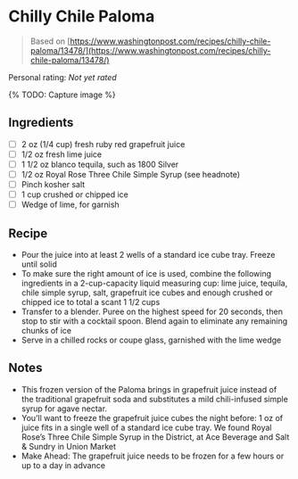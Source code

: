 # Chilly Chile Paloma

> Based on [https://www.washingtonpost.com/recipes/chilly-chile-paloma/13478/](https://www.washingtonpost.com/recipes/chilly-chile-paloma/13478/)

<!-- {cts} rating=0; (User can specify rating on scale of 1-5) -->

Personal rating: *Not yet rated*

<!-- {cte} -->

<!-- {cts} name_image=None; (User can specify image name) -->

{% TODO: Capture image %}

<!-- {cte} -->

## Ingredients

- [ ] 2 oz (1/4 cup) fresh ruby red grapefruit juice
- [ ] 1/2 oz fresh lime juice
- [ ] 1 1/2 oz blanco tequila, such as 1800 Silver
- [ ] 1/2 oz Royal Rose Three Chile Simple Syrup (see headnote)
- [ ] Pinch kosher salt
- [ ] 1 cup crushed or chipped ice
- [ ] Wedge of lime, for garnish

## Recipe

- Pour the juice into at least 2 wells of a standard ice cube tray. Freeze until solid
- To make sure the right amount of ice is used, combine the following ingredients in a 2-cup-capacity liquid measuring cup: lime juice, tequila, chile simple syrup, salt, grapefruit ice cubes and enough crushed or chipped ice to total a scant 1 1/2 cups
- Transfer to a blender. Puree on the highest speed for 20 seconds, then stop to stir with a cocktail spoon. Blend again to eliminate any remaining chunks of ice
- Serve in a chilled rocks or coupe glass, garnished with the lime wedge

## Notes

- This frozen version of the Paloma brings in grapefruit juice instead of the traditional grapefruit soda and substitutes a mild chili-infused simple syrup for agave nectar.
- You’ll want to freeze the grapefruit juice cubes the night before: 1 oz of juice fits in a single well of a standard ice cube tray. We found Royal Rose’s Three Chile Simple Syrup in the District, at Ace Beverage and Salt & Sundry in Union Market
- Make Ahead: The grapefruit juice needs to be frozen for a few hours or up to a day in advance
